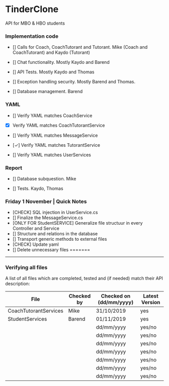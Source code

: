 # TinderClone
API for MBO &amp; HBO students 


### Implementation code

- [] Calls for Coach, CoachTutorant and Tutorant. Mike (Coach and CoachTutorant) and Kaydo (Tutorant)

- [] Chat functionality. Mostly Kaydo and Barend

- [] API Tests. Mostly Kaydo and Thomas

- [] Exception handling security. Mostly Barend and Thomas.

- [] Database management. Barend

### YAML

- [] Verify YAML matches CoachService

- [x] Verify YAML matches CoachTutorantService

- [] Verify YAML matches MessageService

- [✓] Verify YAML matches TutorantService

- [] Verify YAML matches UserServices

### Report

- [] Database subquestion. Mike

- [] Tests. Kaydo, Thomas

### Friday 1 November | Quick Notes
- [CHECK] SQL injection in UserService.cs
- [] Finalize the MessageService.cs
- [ONLY FOR StudentSERVICE] Generalize file structuur in every Controller and Service
- [] Structure and relations in the database
- [] Transport generic methods to external files
- [CHECK] Update yaml
- [] Delete unnecessary files
=======
---

### Verifying all files

A list of all files which are completed, tested and (if needed) match their API description:

| File                  | Checked by | Checked on (dd/mm/yyyy) | Latest Version |
|-----------------------|------------|-------------------------| -------------- |
| CoachTutorantServices | Mike       | 31/10/2019              | yes            |
| StudentServices       | Barend     | 01/11/2019              | yes            |
|                       |            | dd/mm/yyyy              | yes/no         |
|                       |            | dd/mm/yyyy              | yes/no         |
|                       |            | dd/mm/yyyy              | yes/no         |
|                       |            | dd/mm/yyyy              | yes/no         |
|                       |            | dd/mm/yyyy              | yes/no         |
|                       |            | dd/mm/yyyy              | yes/no         |
|                       |            | dd/mm/yyyy              | yes/no         |
